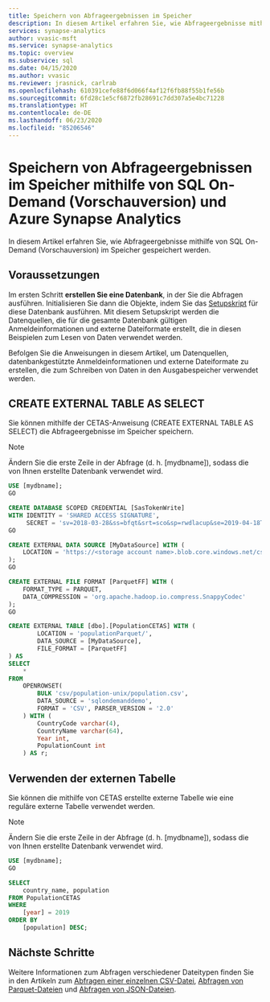 ```yaml
---
title: Speichern von Abfrageergebnissen im Speicher
description: In diesem Artikel erfahren Sie, wie Abfrageergebnisse mithilfe von SQL On-Demand (Vorschauversion) im Speicher gespeichert werden.
services: synapse-analytics
author: vvasic-msft
ms.service: synapse-analytics
ms.topic: overview
ms.subservice: sql
ms.date: 04/15/2020
ms.author: vvasic
ms.reviewer: jrasnick, carlrab
ms.openlocfilehash: 610391cefe88f6d066f4af12f6fb88f55b1fe56b
ms.sourcegitcommit: 6fd28c1e5cf6872fb28691c7dd307a5e4bc71228
ms.translationtype: HT
ms.contentlocale: de-DE
ms.lasthandoff: 06/23/2020
ms.locfileid: "85206546"
---
```

# <a name="store-query-results-to-storage-using-sql-on-demand-preview-using-azure-synapse-analytics"></a>Speichern von Abfrageergebnissen im Speicher mithilfe von SQL On-Demand (Vorschauversion) und Azure Synapse Analytics

In diesem Artikel erfahren Sie, wie Abfrageergebnisse mithilfe von SQL On-Demand (Vorschauversion) im Speicher gespeichert werden.

## <a name="prerequisites"></a>Voraussetzungen

Im ersten Schritt **erstellen Sie eine Datenbank**, in der Sie die Abfragen ausführen. Initialisieren Sie dann die Objekte, indem Sie das [Setupskript](https://github.com/Azure-Samples/Synapse/blob/master/SQL/Samples/LdwSample/SampleDB.sql) für diese Datenbank ausführen. Mit diesem Setupskript werden die Datenquellen, die für die gesamte Datenbank gültigen Anmeldeinformationen und externe Dateiformate erstellt, die in diesen Beispielen zum Lesen von Daten verwendet werden.

Befolgen Sie die Anweisungen in diesem Artikel, um Datenquellen, datenbankgestützte Anmeldeinformationen und externe Dateiformate zu erstellen, die zum Schreiben von Daten in den Ausgabespeicher verwendet werden.

## <a name="create-external-table-as-select"></a>CREATE EXTERNAL TABLE AS SELECT

Sie können mithilfe der CETAS-Anweisung (CREATE EXTERNAL TABLE AS SELECT) die Abfrageergebnisse im Speicher speichern.

> [!NOTE]
> Ändern Sie die erste Zeile in der Abfrage (d. h. [mydbname]), sodass die von Ihnen erstellte Datenbank verwendet wird.

```sql
USE [mydbname];
GO

CREATE DATABASE SCOPED CREDENTIAL [SasTokenWrite]
WITH IDENTITY = 'SHARED ACCESS SIGNATURE',
     SECRET = 'sv=2018-03-28&ss=bfqt&srt=sco&sp=rwdlacup&se=2019-04-18T20:42:12Z&st=2019-04-18T12:42:12Z&spr=https&sig=lQHczNvrk1KoYLCpFdSsMANd0ef9BrIPBNJ3VYEIq78%3D';
GO

CREATE EXTERNAL DATA SOURCE [MyDataSource] WITH (
    LOCATION = 'https://<storage account name>.blob.core.windows.net/csv', CREDENTIAL = [SasTokenWrite]
);
GO

CREATE EXTERNAL FILE FORMAT [ParquetFF] WITH (
    FORMAT_TYPE = PARQUET,
    DATA_COMPRESSION = 'org.apache.hadoop.io.compress.SnappyCodec'
);
GO

CREATE EXTERNAL TABLE [dbo].[PopulationCETAS] WITH (
        LOCATION = 'populationParquet/',
        DATA_SOURCE = [MyDataSource],
        FILE_FORMAT = [ParquetFF]
) AS
SELECT
    *
FROM
    OPENROWSET(
        BULK 'csv/population-unix/population.csv',
        DATA_SOURCE = 'sqlondemanddemo',
        FORMAT = 'CSV', PARSER_VERSION = '2.0'
    ) WITH (
        CountryCode varchar(4),
        CountryName varchar(64),
        Year int,
        PopulationCount int
    ) AS r;

```

## <a name="use-the-external-table"></a>Verwenden der externen Tabelle

Sie können die mithilfe von CETAS erstellte externe Tabelle wie eine reguläre externe Tabelle verwendet werden.

> [!NOTE]
> Ändern Sie die erste Zeile in der Abfrage (d. h. [mydbname]), sodass die von Ihnen erstellte Datenbank verwendet wird.

```sql
USE [mydbname];
GO

SELECT
    country_name, population
FROM PopulationCETAS
WHERE
    [year] = 2019
ORDER BY
    [population] DESC;
```

## <a name="next-steps"></a>Nächste Schritte

Weitere Informationen zum Abfragen verschiedener Dateitypen finden Sie in den Artikeln zum [Abfragen einer einzelnen CSV-Datei](query-single-csv-file.md), [Abfragen von Parquet-Dateien](query-parquet-files.md) und [Abfragen von JSON-Dateien](query-json-files.md).
